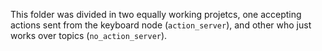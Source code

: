 This folder was divided in two equally working projetcs, one accepting actions sent from the keyboard node (`action_server`), and other who just works over topics (`no_action_server`).
